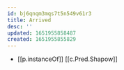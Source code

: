 ```yaml
---
id: bj6qnqm3mqs7t5n549v61r3
title: Arrived
desc: ''
updated: 1651955858487
created: 1651955855829
---
```



- [[p.instanceOf]] [[c.Pred.Shapow]]
